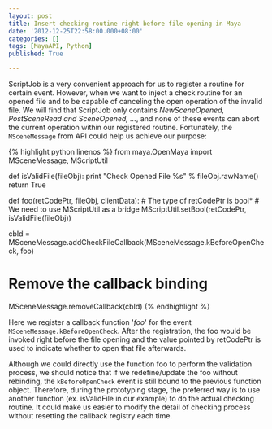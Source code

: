 ```yaml
---
layout: post
title: Insert checking routine right before file opening in Maya
date: '2012-12-25T22:58:00.000+08:00'
categories: []
tags: [MayaAPI, Python]
published: True

---
```


ScriptJob is a very convenient approach for us to register a routine for certain event. However, when we want to inject a check routine for an opened file and to be capable of canceling the open operation of the invalid file. We will find that ScriptJob only contains <span class="orange">_NewSceneOpened, PostSceneRead and SceneOpened, ..._</span>, and none of these events can abort the current operation within our registered routine. Fortunately, the `MSceneMessage` from API could help us achieve our purpose:

{% highlight python linenos %}
from maya.OpenMaya import MSceneMessage, MScriptUtil

def isValidFile(fileObj):
    print "Check Opened File %s" % fileObj.rawName()
    return True

def foo(retCodePtr, fileObj, clientData):
    # The type of retCodePtr is bool*
    # We need to use MScriptUtil as a bridge
    MScriptUtil.setBool(retCodePtr, isValidFile(fileObj))

cbId = MSceneMessage.addCheckFileCallback(MSceneMessage.kBeforeOpenCheck, foo)

# Remove the callback binding
MSceneMessage.removeCallback(cbId)
{% endhighlight %}

Here we register a callback function '_foo_' for the event `MSceneMessage.kBeforeOpenCheck`. After the registration, the foo would be invoked right before the file opening and the value pointed by retCodePtr is used to indicate whether to open that file afterwards.

Although we could directly use the function foo to perform the validation process, we should notice that if we redefine/update the foo without rebinding, the `kBeforeOpenCheck` event is still bound to the previous function object. Therefore, during the prototyping stage, the preferred way is to use another function (ex. isValidFile in our example) to do the actual checking routine. It could make us easier to modify the detail of checking process without resetting the callback registry each time.
